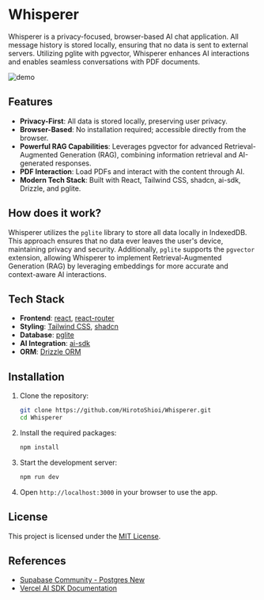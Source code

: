# Whisperer

Whisperer is a privacy-focused, browser-based AI chat application. All message history is stored locally, ensuring that no data is sent to external servers. Utilizing pglite with pgvector, Whisperer enhances AI interactions and enables seamless conversations with PDF documents.

![demo](https://github.com/user-attachments/assets/539b4887-66a1-4952-bd1b-d35f51f8b118)

## Features

- **Privacy-First**: All data is stored locally, preserving user privacy.
- **Browser-Based**: No installation required; accessible directly from the browser.
- **Powerful RAG Capabilities**: Leverages pgvector for advanced Retrieval-Augmented Generation (RAG), combining information retrieval and AI-generated responses.
- **PDF Interaction**: Load PDFs and interact with the content through AI.
- **Modern Tech Stack**: Built with React, Tailwind CSS, shadcn, ai-sdk, Drizzle, and pglite.

## How does it work?

Whisperer utilizes the `pglite` library to store all data locally in IndexedDB. This approach ensures that no data ever leaves the user's device, maintaining privacy and security. Additionally, `pglite` supports the `pgvector` extension, allowing Whisperer to implement Retrieval-Augmented Generation (RAG) by leveraging embeddings for more accurate and context-aware AI interactions.

## Tech Stack

- **Frontend**: [react](https://react.dev/), [react-router](https://reactrouter.com/en/main)
- **Styling**: [Tailwind CSS](https://tailwindcss.com/), [shadcn](https://ui.shadcn.com/)
- **Database**: [pglite](https://pglite.dev/)
- **AI Integration**: [ai-sdk](https://github.com/vercel/ai)
- **ORM**: [Drizzle ORM](https://github.com/drizzle-team/drizzle-orm)

## Installation

1. Clone the repository:

    ```bash
    git clone https://github.com/HirotoShioi/Whisperer.git
    cd Whisperer
    ```

2. Install the required packages:

    ```bash
    npm install
    ```

3. Start the development server:

    ```bash
    npm run dev
    ```

4. Open `http://localhost:3000` in your browser to use the app.

## License

This project is licensed under the [MIT License](LICENSE).

## References

- [Supabase Community - Postgres New](https://github.com/supabase-community/postgres-new/tree/main/apps/postgres-new)
- [Vercel AI SDK Documentation](https://sdk.vercel.ai/docs/introduction)
